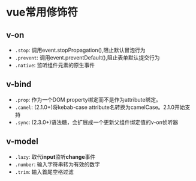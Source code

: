 # vue常用修饰符

## v-on

- `.stop`: 调用event.stopPropagation(),阻止默认冒泡行为
- `.prevent`: 调用event.preventDefault(),阻止表单默认提交行为
- `.native`: 监听组件元素的原生事件

## v-bind

- `.prop`: 作为一个DOM property绑定而不是作为attribute绑定。
- `.camel`: (2.1.0+)将kebab-case attribute名转换为camelCase。2.1.0开始支持
- `.sync`: (2.3.0+)语法糖，会扩展成一个更新父组件绑定值的v-on侦听器

## v-model

- `.lazy`: 取代**input**监听**change**事件
- `.number`: 输入字符串转为有效的数字
- `.trim`: 输入首尾空格过滤
